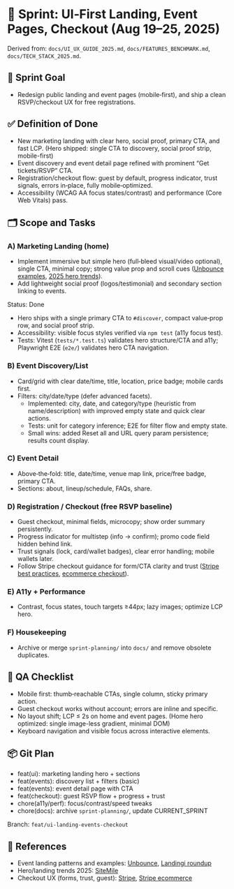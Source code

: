 # 🚀 Sprint: UI‑First Landing, Event Pages, Checkout (Aug 19–25, 2025)

Derived from: `docs/UI_UX_GUIDE_2025.md`, `docs/FEATURES_BENCHMARK.md`, `docs/TECH_STACK_2025.md`.

## 🎯 Sprint Goal

- Redesign public landing and event pages (mobile‑first), and ship a clean RSVP/checkout UX for free registrations.

## ✅ Definition of Done

- New marketing landing with clear hero, social proof, primary CTA, and fast LCP. (Hero shipped: single CTA to discovery, social proof strip, mobile-first)
- Event discovery and event detail page refined with prominent “Get tickets/RSVP” CTA.
- Registration/checkout flow: guest by default, progress indicator, trust signals, errors in‑place, fully mobile‑optimized.
- Accessibility (WCAG AA focus states/contrast) and performance (Core Web Vitals) pass.

## 🗂 Scope and Tasks

### A) Marketing Landing (home)

- Implement immersive but simple hero (full‑bleed visual/video optional), single CTA, minimal copy; strong value prop and scroll cues ([Unbounce examples](https://unbounce.com/landing-page-examples/event-landing-page-examples/), [2025 hero trends](https://sitemile.com/best-hero-marquee-design-trends-for-2025-make-your-website-stand-out/)).
- Add lightweight social proof (logos/testimonial) and secondary section linking to events.

Status: Done

- Hero ships with a single primary CTA to `#discover`, compact value‑prop row, and social proof strip.
- Accessibility: visible focus styles verified via `npm test` (a11y focus test).
- Tests: Vitest (`tests/*.test.ts`) validates hero structure/CTA and a11y; Playwright E2E (`e2e/`) validates hero CTA navigation.

### B) Event Discovery/List

- Card/grid with clear date/time, title, location, price badge; mobile cards first.
- Filters: city/date/type (defer advanced facets).
  - Implemented: city, date, and category/type (heuristic from name/description) with improved empty state and quick clear actions.
  - Tests: unit for category inference; E2E for filter flow and empty state.
  - Small wins: added Reset all and URL query param persistence; results count display.

### C) Event Detail

- Above‑the‑fold: title, date/time, venue map link, price/free badge, primary CTA.
- Sections: about, lineup/schedule, FAQs, share.

### D) Registration / Checkout (free RSVP baseline)

- Guest checkout, minimal fields, microcopy; show order summary persistently.
- Progress indicator for multistep (info → confirm); promo code field hidden behind link.
- Trust signals (lock, card/wallet badges), clear error handling; mobile wallets later.
- Follow Stripe checkout guidance for form/CTA clarity and trust ([Stripe best practices](https://stripe.com/resources/more/checkout-screen-best-practices), [ecommerce checkout](https://stripe.com/resources/more/ecommerce-checkout-best-practices)).

### E) A11y + Performance

- Contrast, focus states, touch targets ≥44px; lazy images; optimize LCP hero.

### F) Housekeeping

- Archive or merge `sprint-planning/` into `docs/` and remove obsolete duplicates.

## 🔬 QA Checklist

- Mobile first: thumb‑reachable CTAs, single column, sticky primary action.
- Guest checkout works without account; errors are inline and specific.
- No layout shift; LCP ≤ 2s on home and event pages. (Home hero optimized: single image-less gradient, minimal DOM)
- Keyboard navigation and visible focus across interactive elements.

## 📦 Git Plan

- feat(ui): marketing landing hero + sections
- feat(events): discovery list + filters (basic)
- feat(events): event detail page with CTA
- feat(checkout): guest RSVP flow + progress + trust
- chore(a11y/perf): focus/contrast/speed tweaks
- chore(docs): archive `sprint-planning/`, update CURRENT_SPRINT

Branch: `feat/ui-landing-events-checkout`

## 🧭 References

- Event landing patterns and examples: [Unbounce](https://unbounce.com/landing-page-examples/event-landing-page-examples/), [Landingi roundup](https://landingi.com/landing-page/design-examples/)
- Hero/landing trends 2025: [SiteMile](https://sitemile.com/best-hero-marquee-design-trends-for-2025-make-your-website-stand-out/)
- Checkout UX (forms, trust, guest): [Stripe](https://stripe.com/resources/more/checkout-screen-best-practices), [Stripe ecommerce](https://stripe.com/resources/more/ecommerce-checkout-best-practices)
